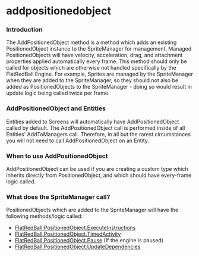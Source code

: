 # addpositionedobject

### Introduction

The AddPositionedObject method is a method which adds an existing PositionedObject instance to the SpriteManager for management. Managed PositionedObjects will have velocity, acceleration, drag, and attachment properties applied automatically every frame. This method should only be called for objects which are otherwise not handled specifically by the FlatRedBall Engine. For example, Sprites are managed by the SpriteManager when they are added to the SpriteManager, so they should not also be added as PositionedObjects to the SpriteManager - doing so would result in update logic being called twice per frame.

### AddPositionedObject and Entities

Entities added to Screens will automatically have AddPositionedObject called by default. The AddPositionedObject call is performed inside of all Entities' AddToManagers call. Therefore, in all but the rarest circumstances you will not need to call AddPositionedObject on an Entity.

### When to use AddPositionedObject

AddPositionedObject can be used if you are creating a custom type which inherits directly from PositionedObject, and which should have every-frame logic called.

### What does the SpriteManager call?

PositionedObjects which are added to the SpriteManager will have the following methods/logic called:

* [FlatRedBall.PositionedObject.ExecuteInstructions](../../../../frb/docs/index.php)
* [FlatRedBall.PositionedObject.TimedActivity](../../../../frb/docs/index.php)
* [FlatRedBall.PositionedObject.Pause](../../../../frb/docs/index.php) (If the engine is paused)
* [FlatRedBall.PositionedObject.UpdateDependencies](../../../../frb/docs/index.php)
